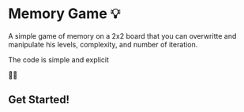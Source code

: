 # Memory Game 💡

A simple game of memory on a 2x2 board that you can overwritte and manipulate his levels, complexity, and number of iteration.

The code is simple and explicit

🎽🏅

## Get Started!

